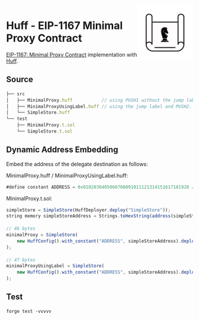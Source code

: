 <img align="right" width="150" height="150" top="100" src="./assets/blueprint.png">

# Huff - EIP-1167 Minimal Proxy Contract

[EIP-1167: Minimal Proxy Contract](https://eips.ethereum.org/EIPS/eip-1167) implementation with [Huff](https://huff.sh/).

## Source

```js
├── src
│   ├── MinimalProxy.huff           // using PUSH1 without the jump label
│   ├── MinimalProxyUsingLabel.huff // using the jump label and PUSH2.
│   └── SimpleStore.huff
└── test
    ├── MinimalProxy.t.sol
    └── SimpleStore.t.sol
```

## Dynamic Address Embedding
Embed the address of the delegate destination as follows:

MinimalProxy.huff / MinimalProxyUsingLabel.huff:
```js
#define constant ADDRESS = 0x0102030405060708091011121314151617181920 // dummy address
```

MinimalProxy.t.sol:
```js
simpleStore = SimpleStore(HuffDeployer.deploy("SimpleStore"));
string memory simpleStoreAddress = Strings.toHexString(address(simpleStore));

// 46 bytes
minimalProxy = SimpleStore(
    new HuffConfig().with_constant("ADDRESS", simpleStoreAddress).deploy("MinimalProxy")
);

// 47 bytes
minimalProxyUsingLabel = SimpleStore(
    new HuffConfig().with_constant("ADDRESS", simpleStoreAddress).deploy("MinimalProxyUsingLabel")
);
```

## Test
```
forge test -vvvvv
```

